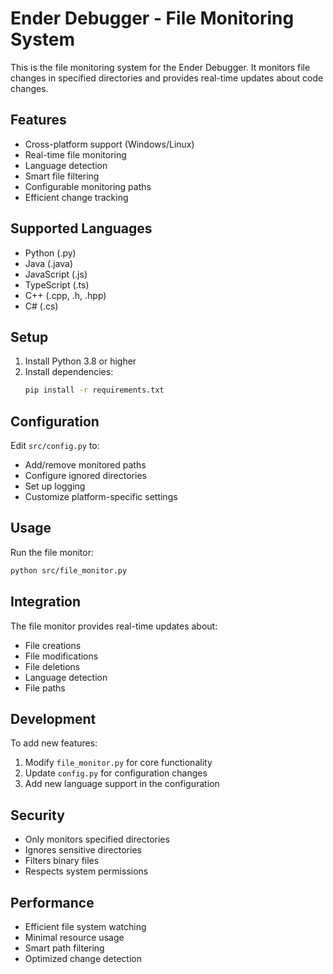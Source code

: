 # Ender Debugger - File Monitoring System

This is the file monitoring system for the Ender Debugger. It monitors file changes in specified directories and provides real-time updates about code changes.

## Features

- Cross-platform support (Windows/Linux)
- Real-time file monitoring
- Language detection
- Smart file filtering
- Configurable monitoring paths
- Efficient change tracking

## Supported Languages

- Python (.py)
- Java (.java)
- JavaScript (.js)
- TypeScript (.ts)
- C++ (.cpp, .h, .hpp)
- C# (.cs)

## Setup

1. Install Python 3.8 or higher
2. Install dependencies:
   ```bash
   pip install -r requirements.txt
   ```

## Configuration

Edit `src/config.py` to:
- Add/remove monitored paths
- Configure ignored directories
- Set up logging
- Customize platform-specific settings

## Usage

Run the file monitor:
```bash
python src/file_monitor.py
```

## Integration

The file monitor provides real-time updates about:
- File creations
- File modifications
- File deletions
- Language detection
- File paths

## Development

To add new features:
1. Modify `file_monitor.py` for core functionality
2. Update `config.py` for configuration changes
3. Add new language support in the configuration

## Security

- Only monitors specified directories
- Ignores sensitive directories
- Filters binary files
- Respects system permissions

## Performance

- Efficient file system watching
- Minimal resource usage
- Smart path filtering
- Optimized change detection 